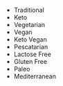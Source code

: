 - Traditional
- Keto
- Vegetarian
- Vegan
- Keto Vegan
- Pescatarian
- Lactose Free
- Gluten Free
- Paleo
- Mediterranean